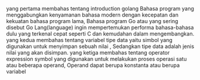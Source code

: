 yang pertama membahas tentang introduction golang Bahasa program yang menggabungkan kenyamanan bahasa modern
dengan kecepatan dan kekuatan bahasa program lama, Bahasa program Go atau yang sering disebut Go Lang(language)
ingin mempertemukan performa bahasa-bahasa dulu yang terkenal cepat seperti C dan kemudahan dalam mengembangkan.
yang kedua membahas tentang variabel tipe data yaitu simbol yang digunakan untuk menyimpan sebuah nilai ,
Sedangkan tipe data adalah jenis nilai yang akan disimpan.
yang ketiga membahas tentang operator expression symbol yang digunakan untuk melakukan proses operasi satu atau
beberapa operand, Operand dapat berupa konstanta atau berupa variabel